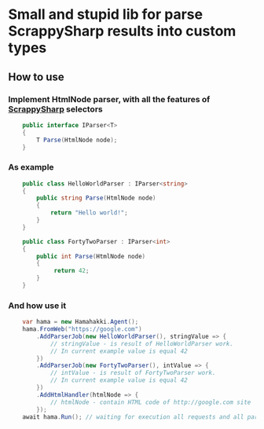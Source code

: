 ﻿# Small and stupid lib for parse ScrappySharp results into custom types

## How to use

### Implement HtmlNode parser, with all the features of [ScrappySharp](https://github.com/rflechner/ScrapySharp) selectors

``` C#
    public interface IParser<T>
    {
        T Parse(HtmlNode node);
    }
```

### As example

``` C#
    public class HelloWorldParser : IParser<string>
    {
        public string Parse(HtmlNode node)
        {
            return "Hello world!";
        }
    }

    public class FortyTwoParser : IParser<int>
    {
        public int Parse(HtmlNode node)
        {
             return 42;
        }
    }
```

### And how use it

```C#
    var hama = new Hamahakki.Agent();
    hama.FromWeb("https://google.com")
        .AddParserJob(new HelloWorldParser(), stringValue => {
            // stringValue - is result of HelloWorldParser work.
            // In current example value is equal 42  
        })
        .AddParserJob(new FortyTwoParser(), intValue => {
            // intValue - is result of FortyTwoParser work.
            // In current example value is equal 42  
        })
        .AddHtmlHandler(htmlNode => {
            // htmlNode - contain HTML code of http://google.com site
        });
    await hama.Run(); // waiting for execution all requests and all parsers jobs
```
